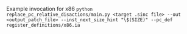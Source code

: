 Example invocation for x86 `python replace_pc_relative_disactions/main.py <target .sinc file> --out <output_patch_file> --inst_next_size_hint "\$(SIZE)" --pc_def register_definitions/x86.ia`